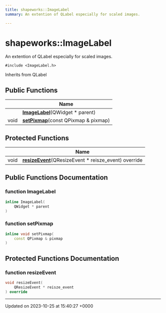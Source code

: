 ```yaml
---
title: shapeworks::ImageLabel
summary: An extention of QLabel especially for scaled images. 

---
```


# shapeworks::ImageLabel



An extention of QLabel especially for scaled images. 


`#include <ImageLabel.h>`

Inherits from QLabel

## Public Functions

|                | Name           |
| -------------- | -------------- |
| | **[ImageLabel](../Classes/classshapeworks_1_1ImageLabel.md#function-imagelabel)**(QWidget * parent) |
| void | **[setPixmap](../Classes/classshapeworks_1_1ImageLabel.md#function-setpixmap)**(const QPixmap & pixmap) |

## Protected Functions

|                | Name           |
| -------------- | -------------- |
| void | **[resizeEvent](../Classes/classshapeworks_1_1ImageLabel.md#function-resizeevent)**(QResizeEvent * reisze_event) override |

## Public Functions Documentation

### function ImageLabel

```cpp
inline ImageLabel(
    QWidget * parent
)
```


### function setPixmap

```cpp
inline void setPixmap(
    const QPixmap & pixmap
)
```


## Protected Functions Documentation

### function resizeEvent

```cpp
void resizeEvent(
    QResizeEvent * reisze_event
) override
```


-------------------------------

Updated on 2023-10-25 at 15:40:27 +0000